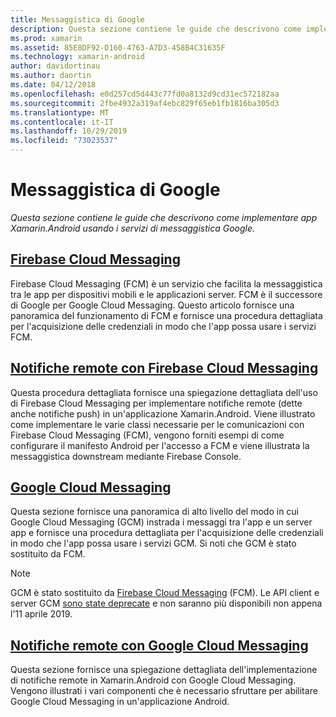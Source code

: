 ```yaml
---
title: Messaggistica di Google
description: Questa sezione contiene le guide che descrivono come implementare app Xamarin.Android usando i servizi di messaggistica Google.
ms.prod: xamarin
ms.assetid: 85E8DF92-D160-4763-A7D3-458B4C31635F
ms.technology: xamarin-android
author: davidortinau
ms.author: daortin
ms.date: 04/12/2018
ms.openlocfilehash: e0d257cd5d443c77fd0a8132d9cd31ec572182aa
ms.sourcegitcommit: 2fbe4932a319af4ebc829f65eb1fb1816ba305d3
ms.translationtype: MT
ms.contentlocale: it-IT
ms.lasthandoff: 10/29/2019
ms.locfileid: "73023537"
---
```

# <a name="google-messaging"></a>Messaggistica di Google

_Questa sezione contiene le guide che descrivono come implementare app Xamarin.Android usando i servizi di messaggistica Google._

## <a name="firebase-cloud-messagingfirebase-cloud-messagingmd"></a>[Firebase Cloud Messaging](firebase-cloud-messaging.md)

Firebase Cloud Messaging (FCM) è un servizio che facilita la messaggistica tra le app per dispositivi mobili e le applicazioni server. FCM è il successore di Google per Google Cloud Messaging. Questo articolo fornisce una panoramica del funzionamento di FCM e fornisce una procedura dettagliata per l'acquisizione delle credenziali in modo che l'app possa usare i servizi FCM.

## <a name="remote-notifications-with-firebase-cloud-messagingremote-notifications-with-fcmmd"></a>[Notifiche remote con Firebase Cloud Messaging](remote-notifications-with-fcm.md)

Questa procedura dettagliata fornisce una spiegazione dettagliata dell'uso di Firebase Cloud Messaging per implementare notifiche remote (dette anche notifiche push) in un'applicazione Xamarin.Android. Viene illustrato come implementare le varie classi necessarie per le comunicazioni con Firebase Cloud Messaging (FCM), vengono forniti esempi di come configurare il manifesto Android per l'accesso a FCM e viene illustrata la messaggistica downstream mediante Firebase Console.

## <a name="google-cloud-messaginggoogle-cloud-messagingmd"></a>[Google Cloud Messaging](google-cloud-messaging.md)

Questa sezione fornisce una panoramica di alto livello del modo in cui Google Cloud Messaging (GCM) instrada i messaggi tra l'app e un server app e fornisce una procedura dettagliata per l'acquisizione delle credenziali in modo che l'app possa usare i servizi GCM. Si noti che GCM è stato sostituito da FCM.

> [!NOTE]
> GCM è stato sostituito da [Firebase Cloud Messaging](~/android/data-cloud/google-messaging/firebase-cloud-messaging.md) (FCM).
> Le API client e server GCM [sono state deprecate](https://firebase.googleblog.com/2018/04/time-to-upgrade-from-gcm-to-fcm.html) e non saranno più disponibili non appena l'11 aprile 2019.

## <a name="remote-notifications-with-google-cloud-messagingremote-notifications-with-gcmmd"></a>[Notifiche remote con Google Cloud Messaging](remote-notifications-with-gcm.md)

Questa sezione fornisce una spiegazione dettagliata dell'implementazione di notifiche remote in Xamarin.Android con Google Cloud Messaging.
Vengono illustrati i vari componenti che è necessario sfruttare per abilitare Google Cloud Messaging in un'applicazione Android.
